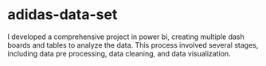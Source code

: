 # adidas-data-set
I developed a comprehensive project in power bi, creating multiple dash boards and tables to analyze the data. This process involved several stages, including data pre processing, data cleaning, and data visualization.
